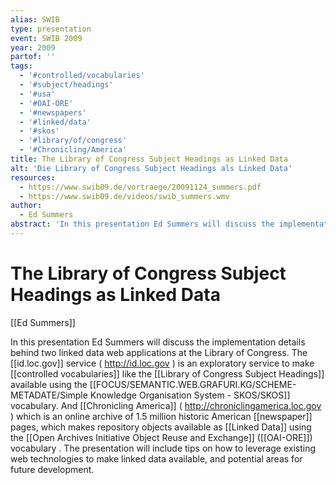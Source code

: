 ```yaml
---
alias: SWIB
type: presentation
event: SWIB 2009
year: 2009
partof: ''
tags:
  - '#controlled/vocabularies'
  - '#subject/headings'
  - '#usa'
  - '#OAI-ORE'
  - '#newspapers'
  - '#linked/data'
  - '#skos'
  - '#library/of/congress'
  - '#Chronicling/America'
title: The Library of Congress Subject Headings as Linked Data
alt: 'Die Library of Congress Subject Headings als Linked Data'
resources:
  - https://www.swib09.de/vortraege/20091124_summers.pdf
  - https://www.swib09.de/videos/swib_summers.wmv
author:
  - Ed Summers
abstract: 'In this presentation Ed Summers will discuss the implementation details behind two linked data web applications at the Library of Congress. The id.loc.gov service (http://id.loc.gov) is an exploratory service to make controlled vocabularies like the Library of Congress Subject Headings available using the Simple Knowledge Organisation System - SKOS vocabulary. And Chronicling America (http://chroniclingamerica.loc.gov) which is an online archive of 1.5 million historic American newspaper pages, which makes repository objects available as Linked Data using the Open Archives Initiative Object Reuse and Exchange (OAI-ORE) vocabulary. The presentation will include tips on how to leverage existing web technologies to make linked data available, and potential areas for future development.'
---
```

# The Library of Congress Subject Headings as Linked Data
[[Ed Summers]]

In this presentation Ed Summers will discuss the implementation details behind two linked data web applications at the Library of Congress. The [[id.loc.gov]] service ( http://id.loc.gov ) is an exploratory service to make [[controlled vocabularies]] like the [[Library of Congress Subject Headings]] available using the [[FOCUS/SEMANTIC.WEB.GRAFURI.KG/SCHEME-METADATE/Simple Knowledge Organisation System - SKOS/SKOS]] vocabulary. And [[Chronicling America]] ( http://chroniclingamerica.loc.gov ) which is an online archive of 1.5 million historic American [[newspaper]] pages, which makes repository objects available as [[Linked Data]] using the [[Open Archives Initiative Object Reuse and Exchange]] ([[OAI-ORE]]) vocabulary . The presentation will include tips on how to leverage existing web technologies to make linked data available, and potential areas for future development.
